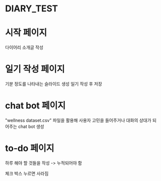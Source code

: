 # DIARY_TEST


# 시작 페이지

다이어리 소개글 작성

# 일기 작성 페이지

기분 정도를 나타내는 슬라이드 생성
일기 작성 후 저장

# chat bot 페이지

"wellness dataset.csv" 파일을 활용해 사용자 고민을 들어주거나 대화의 상대가 되어주는 chat bot 생성

# to-do 페이지

하루 해야 할 것들을 작성 
-> 누적되어야 함

체크 박스 누르면 사라짐

